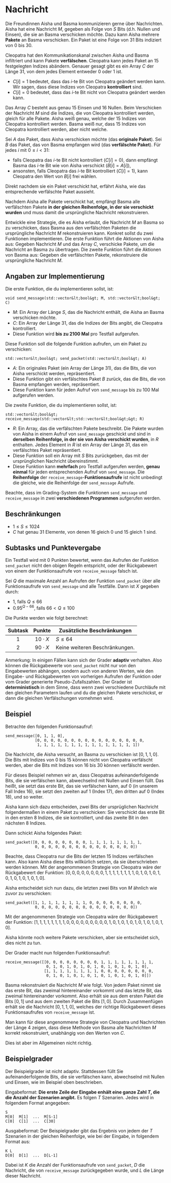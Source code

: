 # Nachricht

Die Freundinnen Aisha und Basma kommunizieren gerne über Nachrichten.
Aisha hat eine Nachricht $M$, gegeben als Folge von $S$ Bits (d.h. Nullen und Einsen), die sie an Basma verschicken möchte.
Dazu kann Aisha mehrere **Pakete** an Basma verschicken.
Ein Paket ist eine Folge von $31$ Bits indiziert von $0$ bis $30$.

Cleopatra hat den Kommunikationskanal zwischen Aisha und Basma infiltriert und kann Pakete **verfälschen**. Cleopatra kann jedes Paket an $15$ festgelegten Indizes abändern.
Genauer gesagt gibt es ein Array $C$ der Länge $31$, von dem jedes Element
entweder $0$ oder $1$ ist.

* $C[i] = 1$
   bedeutet, dass das $i$-te Bit von Cleopatra geändert werden kann.
   Wir sagen, dass diese Indizes von Cleopatra **kontrolliert** sind.
* $C[i] = 0$
   bedeutet, dass das $i$-te Bit nicht von Cleopatra geändert werden kann.

Das Array $C$ besteht aus genau $15$ Einsen und $16$ Nullen.
Beim Verschicken der Nachricht $M$ sind die Indizes, die von Cleopatra kontrolliert werden, gleich für alle Pakete.
Aisha weiß genau, welche der $15$ Indizes von Cleopatra kontrolliert werden.
Basma weiß nur, dass $15$ Indizes von Cleopatra kontrolliert werden, aber nicht welche.

Sei $A$ das Paket, dass Aisha verschicken möchte (das **originale Paket**).
Sei $B$ das Paket, das von Basma empfangen wird (das **verfälschte Paket**).
Für jedes $i$ mit $0 \leq i < 31$:
* falls Cleopatra das $i$-te Bit nicht kontrolliert ($C[i]=0$),
  dann empfängt Basma das $i$-te Bit wie von Aisha verschickt ($B[i]=A[i]$),
* ansonsten, falls Cleopatra das $i$-te Bit kontrolliert ($C[i]=1$),
  kann Cleopatra den Wert von $B[i]$ frei wählen.

Direkt nachdem sie ein Paket verschickt hat, erfährt Aisha,
wie das entsprechende verfälschte Paket aussieht.

Nachdem Aisha alle Pakete verschickt hat, empfängt Basma alle verfälschten
Pakete **in der gleichen Reihenfolge, in der sie verschickt wurden** und muss
damit die ursprüngliche Nachricht rekonstruieren.

Entwickle eine Strategie, die es Aisha erlaubt,
die Nachricht $M$ an Basma so zu verschicken, dass
Basma aus den verfälschten Paketen die
ursprüngliche Nachricht $M$ rekonstruieren kann.
Konkret sollst du zwei Funktionen implementieren.
Die erste Funktion führt die Aktionen von Aisha aus:
Gegeben Nachricht $M$ und das Array $C$, verschicke
Pakete, um die Nachricht an Basma zu übertragen.
Die zweite Funktion führt die Aktionen von Basma aus:
Gegeben die verfälschten Pakete, rekonstruiere die ursprüngliche Nachricht $M$.

## Angaben zur Implementierung

Die erste Funktion, die du implementieren sollst, ist:

```
void send_message(std::vector&lt;bool&gt; M, std::vector&lt;bool&gt; C)
```

* $M$: Ein Array der Länge $S$, das die Nachricht enthält, die Aisha an Basma verschicken möchte.
* $C$: Ein Array der Länge $31$, das die Indizes der Bits angibt, die Cleopatra kontrolliert.
* Diese Funktion wird **bis zu 2100 Mal** pro Testfall aufgerufen.

Diese Funktion soll die folgende Funktion aufrufen, um ein Paket zu verschicken:

```
std::vector&lt;bool&gt; send_packet(std::vector&lt;bool&gt; A)
```

* $A$: Ein originales Paket (ein Array der Länge $31$), das die Bits, die von Aisha verschickt werden, repräsentiert.
* Diese Funktion gibt ein verfälschtes Paket $B$ zurück, das die Bits, die von Basma empfangen werden, repräsentiert.
* Diese Funktion kann für jeden Aufruf von `send_message` bis zu $100$ Mal aufgerufen werden.

Die zweite Funktion, die du implementieren sollst, ist:

```
std::vector&lt;bool&gt; receive_message(std::vector&lt;std::vector&lt;bool&gt;&gt; R)
```

* $R$: Ein Array, das die verfälschten Pakete beschreibt. Die Pakete wurden von Aisha in einem Aufruf von `send_message` geschickt und sind in **derselben Reihenfolge, in der sie von Aisha verschickt wurden**, in $R$ enthalten.
  Jedes Element in $R$ ist ein Array der Länge $31$, das ein verfälschtes Paket repräsentiert.
* Diese Funktion soll ein Array mit $S$ Bits zurückgeben, das mit der ursprünglichen Nachricht übereinstimmt.
* Diese Funktion kann **mehrfach** pro Testfall aufgerufen werden, **genau einmal** für jeden entsprechenden Aufruf von `send_message`.
  Die **Reihenfolge** der `receive_message`-**Funktionsaufrufe** ist nicht unbedingt die gleiche, wie die Reihenfolge der `send_message` Aufrufe.

Beachte, dass im Grading-System die Funktionen `send_message` und `receive_message` in zwei **verschiedenen Programmen** aufgerufen werden.

## Beschränkungen

* $1 \leq S \leq 1024$
* $C$ hat genau $31$ Elemente, von denen $16$ gleich $0$ und $15$ gleich $1$ sind.

## Subtasks und Punktevergabe

Ein Testfall wird mit $0$ Punkten bewertet, wenn das Aufrufen der Funktion ``send_packet`` nicht den obigen Regeln entspricht, oder der Rückgabewert von einem der Funktionsaufrufe von `receive_message` falsch ist.

Sei $Q$ die maximale Anzahl an Aufrufen der Funktion `send_packet`
 über alle Funktionsaufrufe von `send_message` und alle Testfälle.
Dann ist $X$ gegeben durch:
- $1$, falls $Q \leq 66$
- $0.95 ^ {Q - 66}$, falls $66 < Q \leq 100$

Die Punkte werden wie folgt berechnet:


| Subtask | Punkte  | Zusätzliche Beschränkungen |
| :-----: | :----: | ---------------------- |
| 1       | $10 \cdot X$ | $S \leq 64$
| 2       | $90 \cdot X$ | Keine weiteren Beschränkungen.

Anmerkung: In einigen Fällen kann sich der Grader **adaptiv** verhalten.
Also können die Rückgabewerte von `send_packet` nicht nur von den Eingabewerten abhängen, sondern auch von anderen Werten, wie den Eingabe- und Rückgabewerten von vorherigen Aufrufen der Funktion oder vom Grader generierte Pseudo-Zufallszahlen. Der Grader ist **deterministisch** in dem Sinne, dass wenn zwei verschiedene Durchläufe mit den gleichen Parametern laufen und du die gleichen Pakete verschickst, er dann die gleichen Verfälschungen vornehmen wird.

## Beispiel

Betrachte den folgenden Funktionsaufruf:

```
send_message([0, 1, 1, 0],
             [0, 0, 0, 0, 0, 0, 0, 0, 0, 0, 0, 0, 0, 0, 0, 0,
              1, 1, 1, 1, 1, 1, 1, 1, 1, 1, 1, 1, 1, 1, 1])
```

Die Nachricht, die Aisha versucht, an Basma zu verschicken ist $[0, 1, 1, 0]$.
Die Bits mit Indizes von $0$ bis $15$ können nicht von Cleopatra verfälscht werden, aber die Bits mit Indizes von $16$ bis $30$ können verfälscht werden.


Für dieses Beispiel nehmen wir an, dass Cleopatras aufeinanderfolgende Bits, die sie verfälschen kann, abwechselnd mit Nullen und Einsen füllt.
Das heißt,
sie setzt das erste Bit, das sie verfälschen kann, auf $0$ (in unserem Fall Index $16$),
sie setzt den zweiten auf $1$ (Index  $17$),
den dritten auf $0$ (Index $18$), und so weiter.



Aisha kann sich dazu entscheiden, zwei Bits der ursprüglichen Nachricht folgendermaßen in einem Paket zu verschicken: Sie verschickt das erste Bit in den ersten $8$ Indizes, die sie kontrolliert, und das zweite Bit in den nächsten $8$ Indizes.

Dann schickt Aisha folgendes Paket:
```
send_packet([0, 0, 0, 0, 0, 0, 0, 0, 1, 1, 1, 1, 1, 1, 1, 1,
             0, 0, 0, 0, 0, 0, 0, 0, 0, 0, 0, 0, 0, 0, 0])
```


Beachte, dass Cleopatra nur die Bits der letzten $15$ Indizes verfälschen kann. Also kann Aisha diese Bits willkürlich setzen, da sie überschrieben werden können. Mit der angenommenen Strategie von Cleopatra wäre der Rückgabewert der Funktion:
 $[0, 0, 0, 0, 0, 0, 0, 0, 1, 1, 1, 1, 1, 1, 1, 1, 0, 1, 0, 1, 0, 1, 0, 1, 0, 1, 0, 1, 0, 1, 0]$.

Aisha entscheidet sich nun dazu, die letzten zwei Bits von $M$ ähnlich wie zuvor zu verschicken:

```
send_packet([1, 1, 1, 1, 1, 1, 1, 1, 0, 0, 0, 0, 0, 0, 0, 0,
             0, 0, 0, 0, 0, 0, 0, 0, 0, 0, 0, 0, 0, 0, 0])
```

Mit der angenommenen Strategie von Cleopatra wäre der Rückgabewert der Funktion:
 $[1, 1, 1, 1, 1, 1, 1, 1, 0, 0, 0, 0, 0, 0, 0, 0, 0, 1, 0, 1, 0, 1, 0, 1, 0, 1, 0, 1, 0, 1, 0]$.

Aisha könnte noch weitere Pakete verschicken, aber sie entscheidet sich, dies nicht zu tun.

Der Grader macht nun folgenden Funktionsaufruf:

```
receive_message([[0, 0, 0, 0, 0, 0, 0, 0, 1, 1, 1, 1, 1, 1, 1, 1,
                  0, 1, 0, 1, 0, 1, 0, 1, 0, 1, 0, 1, 0, 1, 0],
                 [1, 1, 1, 1, 1, 1, 1, 1, 0, 0, 0, 0, 0, 0, 0, 0,
                  0, 1, 0, 1, 0, 1, 0, 1, 0, 1, 0, 1, 0, 1, 0]])
```

Basma rekonstruiert die Nachricht $M$ wie folgt.
Von jedem Paket nimmt sie das erste Bit, das zweimal hintereinander vorkommt und das letzte Bit, das zweimal hintereinander vorkommt. Also erhält sie aus dem ersten Paket die Bits $[0, 1]$ und aus dem zweiten Paket die Bits $[1, 0]$. Durch Zusammenfügen erhält sie die Nachricht $[0, 1, 1, 0]$, welches der richtige Rückgabewert dieses Funktionsaufrufes von `receive_message` ist.

Man kann für diese angenommene Strategie von Cleopatra und Nachrichten der Länge $4$ zeigen, dass diese Methode von Basma alle Nachrichten $M$ korrekt rekonstruiert, unabhängig von den Werten von $C$.

Dies ist aber im Allgemeinen nicht richtig.

## Beispielgrader

Der Beispielgrader ist nicht adaptiv.
Stattdessen füllt Sie aufeinanderfolgende Bits, die sie verfälschen kann, abwechselnd mit Nullen und Einsen, wie im Beispiel oben beschrieben.

Eingabeformat: **Die erste Zeile der Eingabe enhält eine ganze Zahl $T$, die die Anzahl der Szenarien angibt.**
Es folgen $T$ Szenarien.
Jedes wird in folgendem Format angegeben:

```
S
M[0]  M[1]  ...  M[S-1]
C[0]  C[1]  ...  C[30]
```

Ausgabeformat:
Der Beispielgrader gibt das Ergebnis von jedem der $T$ Szenarien in der gleichen Reihenfolge, wie bei der Eingabe, in folgendem Format aus:

```
K L
D[0]  D[1]  ...  D[L-1]
```

Dabei ist $K$ die Anzahl der Funktionsaufrufe von `send_packet`, $D$ die Nachricht, die von `receive_message` zurückgegeben wurde, und $L$ die Länge dieser Nachricht.
